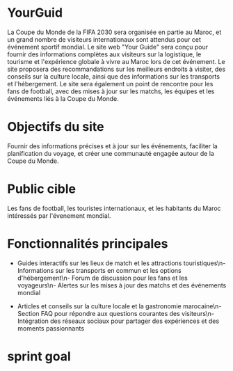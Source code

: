 # YourGuid 

La Coupe du Monde de la FIFA 2030 sera organisée en partie au Maroc, et un grand nombre de visiteurs internationaux sont attendus pour cet événement sportif mondial. Le site web "Your Guide" sera conçu pour fournir des informations complètes aux visiteurs sur la logistique, le tourisme et l'expérience globale à vivre au Maroc lors de cet événement.
Le site proposera des recommandations sur les meilleurs endroits à visiter, des conseils sur la culture locale, ainsi que des informations sur les transports et l'hébergement.
Le site sera également un point de rencontre pour les fans de football, avec des mises à jour sur les matchs, les équipes et les événements liés à la Coupe du Monde.

#  Objectifs du site

Fournir des informations précises et à jour sur les événements, faciliter la planification du voyage, et créer une communauté engagée autour de la Coupe du Monde.

#  Public cible

Les fans de football, les touristes internationaux, et les habitants du Maroc intéressés par l'évenement mondial.

#  Fonctionnalités principales  
- Guides interactifs sur les lieux de match et les attractions touristiques\n- Informations sur les transports en commun et les options d'hébergement\n- Forum de discussion pour les fans et les voyageurs\n- Alertes sur les mises à jour des matchs et des événements mondial

- Articles et conseils sur la culture locale et la gastronomie marocaine\n- Section FAQ pour répondre aux questions courantes des visiteurs\n- Intégration des réseaux sociaux pour partager des expériences et des moments passionnants 

# sprint goal





